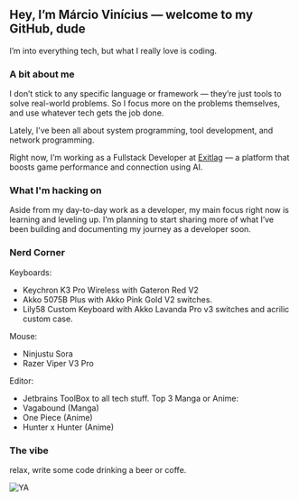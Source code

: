 
  ## Hey, I’m Márcio Vinícius — welcome to my GitHub, dude 

I’m into everything tech, but what I really love is coding.

### A bit about me
I don’t stick to any specific language or framework — they’re just tools to solve real-world problems. 
So I focus more on the problems themselves, and use whatever tech gets the job done.

Lately, I’ve been all about system programming, tool development, and network programming.

Right now, I’m working as a Fullstack Developer at [Exitlag](exitlag.com) — a platform that boosts game performance and connection using AI.

### What I'm hacking on
Aside from my day-to-day work as a developer, my main focus right now is learning and leveling up.
I’m planning to start sharing more of what I’ve been building and documenting my journey as a developer soon.

### Nerd Corner
Keyboards: 
 - Keychron K3 Pro Wireless with Gateron Red V2
 - Akko 5075B Plus with Akko Pink Gold V2 switches.
 - Lily58 Custom Keyboard with Akko Lavanda Pro v3 switches and acrilic custom case.
   
Mouse:
 - Ninjustu Sora
 - Razer Viper V3 Pro
   
Editor:
 - Jetbrains ToolBox to all tech stuff.
Top 3 Manga or Anime:
 - Vagabound (Manga) 
 - One Piece (Anime)
 - Hunter x Hunter (Anime) 

### The vibe

relax, write some code drinking a beer or coffe. 

![YA](./img.gif)



  
  
  
  

